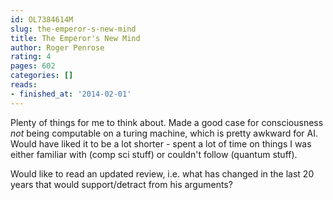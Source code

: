 ```yaml
---
id: OL7384614M
slug: the-emperor-s-new-mind
title: The Emperor's New Mind
author: Roger Penrose
rating: 4
pages: 602
categories: []
reads:
- finished_at: '2014-02-01'
---
```

Plenty of things for me to think about. Made a good case for consciousness *not* being computable on a turing machine, which is pretty awkward for AI. Would have liked it to be a lot shorter - spent a lot of time on things I was either familiar with (comp sci stuff) or couldn't follow (quantum stuff).

Would like to read an updated review, i.e. what has changed in the last 20 years that would support/detract from his arguments?
